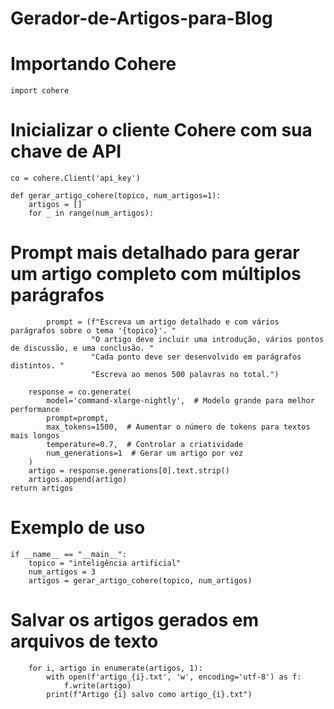 # Gerador-de-Artigos-para-Blog

# Importando Cohere
    import cohere

# Inicializar o cliente Cohere com sua chave de API
    co = cohere.Client('api_key')

    def gerar_artigo_cohere(topico, num_artigos=1):
        artigos = []
        for _ in range(num_artigos):
# Prompt mais detalhado para gerar um artigo completo com múltiplos parágrafos
            prompt = (f"Escreva um artigo detalhado e com vários parágrafos sobre o tema '{topico}'. "
                      "O artigo deve incluir uma introdução, vários pontos de discussão, e uma conclusão. "
                      "Cada ponto deve ser desenvolvido em parágrafos distintos. "
                      "Escreva ao menos 500 palavras no total.")
        
        response = co.generate(
            model='command-xlarge-nightly',  # Modelo grande para melhor performance
            prompt=prompt,
            max_tokens=1500,  # Aumentar o número de tokens para textos mais longos
            temperature=0.7,  # Controlar a criatividade
            num_generations=1  # Gerar um artigo por vez
        )
        artigo = response.generations[0].text.strip()
        artigos.append(artigo)
    return artigos

# Exemplo de uso
    if __name__ == "__main__":
        topico = "inteligência artificial"
        num_artigos = 3
        artigos = gerar_artigo_cohere(topico, num_artigos)

 # Salvar os artigos gerados em arquivos de texto
        for i, artigo in enumerate(artigos, 1):
            with open(f'artigo_{i}.txt', 'w', encoding='utf-8') as f:
                f.write(artigo)
            print(f"Artigo {i} salvo como artigo_{i}.txt")

